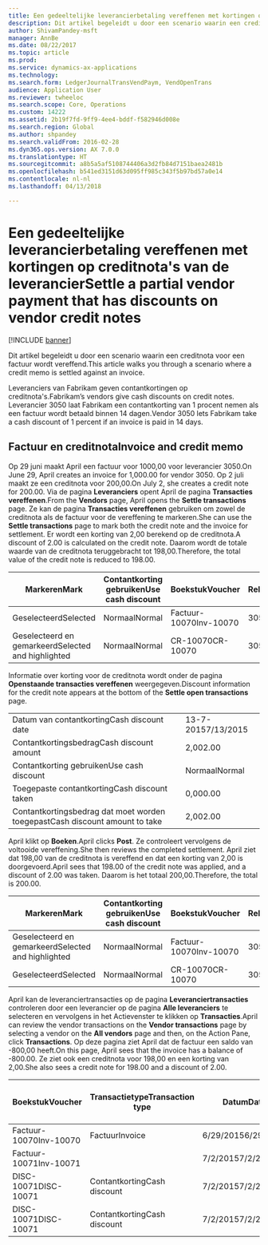 ```yaml
---
title: Een gedeeltelijke leverancierbetaling vereffenen met kortingen op creditnota's van de leverancier
description: Dit artikel begeleidt u door een scenario waarin een creditnota voor een factuur wordt vereffend.
author: ShivamPandey-msft
manager: AnnBe
ms.date: 08/22/2017
ms.topic: article
ms.prod: 
ms.service: dynamics-ax-applications
ms.technology: 
ms.search.form: LedgerJournalTransVendPaym, VendOpenTrans
audience: Application User
ms.reviewer: twheeloc
ms.search.scope: Core, Operations
ms.custom: 14222
ms.assetid: 2b19f7fd-9ff9-4ee4-bddf-f582946d008e
ms.search.region: Global
ms.author: shpandey
ms.search.validFrom: 2016-02-28
ms.dyn365.ops.version: AX 7.0.0
ms.translationtype: HT
ms.sourcegitcommit: a8b5a5af5108744406a3d2fb84d7151baea2481b
ms.openlocfilehash: b541ed3151d63d095ff985c343f5b97bd57a0e14
ms.contentlocale: nl-nl
ms.lasthandoff: 04/13/2018

---
```


# <a name="settle-a-partial-vendor-payment-that-has-discounts-on-vendor-credit-notes"></a><span data-ttu-id="40928-103">Een gedeeltelijke leverancierbetaling vereffenen met kortingen op creditnota's van de leverancier</span><span class="sxs-lookup"><span data-stu-id="40928-103">Settle a partial vendor payment that has discounts on vendor credit notes</span></span>

[!INCLUDE [banner](../includes/banner.md)]

<span data-ttu-id="40928-104">Dit artikel begeleidt u door een scenario waarin een creditnota voor een factuur wordt vereffend.</span><span class="sxs-lookup"><span data-stu-id="40928-104">This article walks you through a scenario where a credit memo is settled against an invoice.</span></span>

<span data-ttu-id="40928-105">Leveranciers van Fabrikam geven contantkortingen op creditnota's.</span><span class="sxs-lookup"><span data-stu-id="40928-105">Fabrikam’s vendors give cash discounts on credit notes.</span></span> <span data-ttu-id="40928-106">Leverancier 3050 laat Fabrikam een contantkorting van 1 procent nemen als een factuur wordt betaald binnen 14 dagen.</span><span class="sxs-lookup"><span data-stu-id="40928-106">Vendor 3050 lets Fabrikam take a cash discount of 1 percent if an invoice is paid in 14 days.</span></span>

## <a name="invoice-and-credit-memo"></a><span data-ttu-id="40928-107">Factuur en creditnota</span><span class="sxs-lookup"><span data-stu-id="40928-107">Invoice and credit memo</span></span>
<span data-ttu-id="40928-108">Op 29 juni maakt April een factuur voor 1000,00 voor leverancier 3050.</span><span class="sxs-lookup"><span data-stu-id="40928-108">On June 29, April creates an invoice for 1,000.00 for vendor 3050.</span></span> <span data-ttu-id="40928-109">Op 2 juli maakt ze een creditnota voor 200,00.</span><span class="sxs-lookup"><span data-stu-id="40928-109">On July 2, she creates a credit note for 200.00.</span></span> <span data-ttu-id="40928-110">Via de pagina **Leveranciers** opent April de pagina **Transacties vereffenen**.</span><span class="sxs-lookup"><span data-stu-id="40928-110">From the **Vendors** page, April opens the **Settle transactions** page.</span></span> <span data-ttu-id="40928-111">Ze kan de pagina **Transacties vereffenen** gebruiken om zowel de creditnota als de factuur voor de vereffening te markeren.</span><span class="sxs-lookup"><span data-stu-id="40928-111">She can use the **Settle transactions** page to mark both the credit note and the invoice for settlement.</span></span> <span data-ttu-id="40928-112">Er wordt een korting van 2,00 berekend op de creditnota.</span><span class="sxs-lookup"><span data-stu-id="40928-112">A discount of 2.00 is calculated on the credit note.</span></span> <span data-ttu-id="40928-113">Daarom wordt de totale waarde van de creditnota teruggebracht tot 198,00.</span><span class="sxs-lookup"><span data-stu-id="40928-113">Therefore, the total value of the credit note is reduced to 198.00.</span></span>

| <span data-ttu-id="40928-114">Markeren</span><span class="sxs-lookup"><span data-stu-id="40928-114">Mark</span></span>                     | <span data-ttu-id="40928-115">Contantkorting gebruiken</span><span class="sxs-lookup"><span data-stu-id="40928-115">Use cash discount</span></span> | <span data-ttu-id="40928-116">Boekstuk</span><span class="sxs-lookup"><span data-stu-id="40928-116">Voucher</span></span>   | <span data-ttu-id="40928-117">Rekening</span><span class="sxs-lookup"><span data-stu-id="40928-117">Account</span></span> | <span data-ttu-id="40928-118">Datum</span><span class="sxs-lookup"><span data-stu-id="40928-118">Date</span></span>      | <span data-ttu-id="40928-119">Vervaldatum</span><span class="sxs-lookup"><span data-stu-id="40928-119">Due date</span></span>  | <span data-ttu-id="40928-120">Factuur</span><span class="sxs-lookup"><span data-stu-id="40928-120">Invoice</span></span> | <span data-ttu-id="40928-121">Bedrag in transactievaluta</span><span class="sxs-lookup"><span data-stu-id="40928-121">Amount in transaction currency</span></span> | <span data-ttu-id="40928-122">Valuta</span><span class="sxs-lookup"><span data-stu-id="40928-122">Currency</span></span> | <span data-ttu-id="40928-123">Bedrag om te vereffenen</span><span class="sxs-lookup"><span data-stu-id="40928-123">Amount to settle</span></span> |
|--------------------------|-------------------|-----------|---------|-----------|-----------|---------|--------------------------------|----------|------------------|
| <span data-ttu-id="40928-124">Geselecteerd</span><span class="sxs-lookup"><span data-stu-id="40928-124">Selected</span></span>                 | <span data-ttu-id="40928-125">Normaal</span><span class="sxs-lookup"><span data-stu-id="40928-125">Normal</span></span>            | <span data-ttu-id="40928-126">Factuur-10070</span><span class="sxs-lookup"><span data-stu-id="40928-126">Inv-10070</span></span> | <span data-ttu-id="40928-127">3050</span><span class="sxs-lookup"><span data-stu-id="40928-127">3050</span></span>    | <span data-ttu-id="40928-128">6/29/2015</span><span class="sxs-lookup"><span data-stu-id="40928-128">6/29/2015</span></span> | <span data-ttu-id="40928-129">7/29/2015</span><span class="sxs-lookup"><span data-stu-id="40928-129">7/29/2015</span></span> | <span data-ttu-id="40928-130">10070</span><span class="sxs-lookup"><span data-stu-id="40928-130">10070</span></span>   | <span data-ttu-id="40928-131">-1.000,00</span><span class="sxs-lookup"><span data-stu-id="40928-131">-1,000.00</span></span>                      | <span data-ttu-id="40928-132">USD</span><span class="sxs-lookup"><span data-stu-id="40928-132">USD</span></span>      | <span data-ttu-id="40928-133">-990,00</span><span class="sxs-lookup"><span data-stu-id="40928-133">-990.00</span></span>          |
| <span data-ttu-id="40928-134">Geselecteerd en gemarkeerd</span><span class="sxs-lookup"><span data-stu-id="40928-134">Selected and highlighted</span></span> | <span data-ttu-id="40928-135">Normaal</span><span class="sxs-lookup"><span data-stu-id="40928-135">Normal</span></span>            | <span data-ttu-id="40928-136">CR-10070</span><span class="sxs-lookup"><span data-stu-id="40928-136">CR-10070</span></span>  | <span data-ttu-id="40928-137">3050</span><span class="sxs-lookup"><span data-stu-id="40928-137">3050</span></span>    | <span data-ttu-id="40928-138">7/2/2015</span><span class="sxs-lookup"><span data-stu-id="40928-138">7/2/2015</span></span>  | <span data-ttu-id="40928-139">7/29/2015</span><span class="sxs-lookup"><span data-stu-id="40928-139">7/29/2015</span></span> |         | <span data-ttu-id="40928-140">200,00</span><span class="sxs-lookup"><span data-stu-id="40928-140">200.00</span></span>                         | <span data-ttu-id="40928-141">USD</span><span class="sxs-lookup"><span data-stu-id="40928-141">USD</span></span>      | <span data-ttu-id="40928-142">198,00</span><span class="sxs-lookup"><span data-stu-id="40928-142">198.00</span></span>           |

<span data-ttu-id="40928-143">Informatie over korting voor de creditnota wordt onder de pagina **Openstaande transacties vereffenen** weergegeven.</span><span class="sxs-lookup"><span data-stu-id="40928-143">Discount information for the credit note appears at the bottom of the **Settle open transactions** page.</span></span>

|                              |           |
|------------------------------|-----------|
| <span data-ttu-id="40928-144">Datum van contantkorting</span><span class="sxs-lookup"><span data-stu-id="40928-144">Cash discount date</span></span>           | <span data-ttu-id="40928-145">13-7-2015</span><span class="sxs-lookup"><span data-stu-id="40928-145">7/13/2015</span></span> |
| <span data-ttu-id="40928-146">Contantkortingsbedrag</span><span class="sxs-lookup"><span data-stu-id="40928-146">Cash discount amount</span></span>         | <span data-ttu-id="40928-147">2,00</span><span class="sxs-lookup"><span data-stu-id="40928-147">2.00</span></span>      |
| <span data-ttu-id="40928-148">Contantkorting gebruiken</span><span class="sxs-lookup"><span data-stu-id="40928-148">Use cash discount</span></span>            | <span data-ttu-id="40928-149">Normaal</span><span class="sxs-lookup"><span data-stu-id="40928-149">Normal</span></span>    |
| <span data-ttu-id="40928-150">Toegepaste contantkorting</span><span class="sxs-lookup"><span data-stu-id="40928-150">Cash discount taken</span></span>          | <span data-ttu-id="40928-151">0,00</span><span class="sxs-lookup"><span data-stu-id="40928-151">0.00</span></span>      |
| <span data-ttu-id="40928-152">Contantkortingsbedrag dat moet worden toegepast</span><span class="sxs-lookup"><span data-stu-id="40928-152">Cash discount amount to take</span></span> | <span data-ttu-id="40928-153">2,00</span><span class="sxs-lookup"><span data-stu-id="40928-153">2.00</span></span>      |

<span data-ttu-id="40928-154">April klikt op **Boeken**.</span><span class="sxs-lookup"><span data-stu-id="40928-154">April clicks **Post**.</span></span> <span data-ttu-id="40928-155">Ze controleert vervolgens de voltooide vereffening.</span><span class="sxs-lookup"><span data-stu-id="40928-155">She then reviews the completed settlement.</span></span> <span data-ttu-id="40928-156">April ziet dat 198,00 van de creditnota is vereffend en dat een korting van 2,00 is doorgevoerd.</span><span class="sxs-lookup"><span data-stu-id="40928-156">April sees that 198.00 of the credit note was applied, and a discount of 2.00 was taken.</span></span> <span data-ttu-id="40928-157">Daarom is het totaal 200,00.</span><span class="sxs-lookup"><span data-stu-id="40928-157">Therefore, the total is 200.00.</span></span>

| <span data-ttu-id="40928-158">Markeren</span><span class="sxs-lookup"><span data-stu-id="40928-158">Mark</span></span>                     | <span data-ttu-id="40928-159">Contantkorting gebruiken</span><span class="sxs-lookup"><span data-stu-id="40928-159">Use cash discount</span></span> | <span data-ttu-id="40928-160">Boekstuk</span><span class="sxs-lookup"><span data-stu-id="40928-160">Voucher</span></span>   | <span data-ttu-id="40928-161">Rekening</span><span class="sxs-lookup"><span data-stu-id="40928-161">Account</span></span> | <span data-ttu-id="40928-162">Datum</span><span class="sxs-lookup"><span data-stu-id="40928-162">Date</span></span>      | <span data-ttu-id="40928-163">Vervaldatum</span><span class="sxs-lookup"><span data-stu-id="40928-163">Due date</span></span>  | <span data-ttu-id="40928-164">Factuur</span><span class="sxs-lookup"><span data-stu-id="40928-164">Invoice</span></span>  | <span data-ttu-id="40928-165">Bedrag in transactievaluta</span><span class="sxs-lookup"><span data-stu-id="40928-165">Amount in transaction currency</span></span> | <span data-ttu-id="40928-166">Valuta</span><span class="sxs-lookup"><span data-stu-id="40928-166">Currency</span></span> | <span data-ttu-id="40928-167">Bedrag om te vereffenen</span><span class="sxs-lookup"><span data-stu-id="40928-167">Amount to settle</span></span> |
|--------------------------|-------------------|-----------|---------|-----------|-----------|----------|--------------------------------|----------|------------------|
| <span data-ttu-id="40928-168">Geselecteerd en gemarkeerd</span><span class="sxs-lookup"><span data-stu-id="40928-168">Selected and highlighted</span></span> | <span data-ttu-id="40928-169">Normaal</span><span class="sxs-lookup"><span data-stu-id="40928-169">Normal</span></span>            | <span data-ttu-id="40928-170">Factuur-10070</span><span class="sxs-lookup"><span data-stu-id="40928-170">Inv-10070</span></span> | <span data-ttu-id="40928-171">3050</span><span class="sxs-lookup"><span data-stu-id="40928-171">3050</span></span>    | <span data-ttu-id="40928-172">6/29/2015</span><span class="sxs-lookup"><span data-stu-id="40928-172">6/29/2015</span></span> | <span data-ttu-id="40928-173">7/29/2015</span><span class="sxs-lookup"><span data-stu-id="40928-173">7/29/2015</span></span> | <span data-ttu-id="40928-174">10070</span><span class="sxs-lookup"><span data-stu-id="40928-174">10070</span></span>    | <span data-ttu-id="40928-175">-1.000,00</span><span class="sxs-lookup"><span data-stu-id="40928-175">-1,000.00</span></span>                      | <span data-ttu-id="40928-176">USD</span><span class="sxs-lookup"><span data-stu-id="40928-176">USD</span></span>      | <span data-ttu-id="40928-177">-200,00</span><span class="sxs-lookup"><span data-stu-id="40928-177">-200.00</span></span>          |
| <span data-ttu-id="40928-178">Geselecteerd</span><span class="sxs-lookup"><span data-stu-id="40928-178">Selected</span></span>                 | <span data-ttu-id="40928-179">Normaal</span><span class="sxs-lookup"><span data-stu-id="40928-179">Normal</span></span>            | <span data-ttu-id="40928-180">CR-10070</span><span class="sxs-lookup"><span data-stu-id="40928-180">CR-10070</span></span>  | <span data-ttu-id="40928-181">3050</span><span class="sxs-lookup"><span data-stu-id="40928-181">3050</span></span>    | <span data-ttu-id="40928-182">7/2/2015</span><span class="sxs-lookup"><span data-stu-id="40928-182">7/2/2015</span></span>  | <span data-ttu-id="40928-183">7/29/2015</span><span class="sxs-lookup"><span data-stu-id="40928-183">7/29/2015</span></span> | <span data-ttu-id="40928-184">CR-10070</span><span class="sxs-lookup"><span data-stu-id="40928-184">CR-10070</span></span> | <span data-ttu-id="40928-185">200,00</span><span class="sxs-lookup"><span data-stu-id="40928-185">200.00</span></span>                         | <span data-ttu-id="40928-186">USD</span><span class="sxs-lookup"><span data-stu-id="40928-186">USD</span></span>      | <span data-ttu-id="40928-187">198,00</span><span class="sxs-lookup"><span data-stu-id="40928-187">198.00</span></span>           |

<span data-ttu-id="40928-188">April kan de leveranciertransacties op de pagina **Leveranciertransacties** controleren door een leverancier op de pagina **Alle leveranciers** te selecteren en vervolgens in het Actievenster te klikken op **Transacties**.</span><span class="sxs-lookup"><span data-stu-id="40928-188">April can review the vendor transactions on the **Vendor transactions** page by selecting a vendor on the **All vendors** page and then, on the Action Pane, click **Transactions**.</span></span> <span data-ttu-id="40928-189">Op deze pagina ziet April dat de factuur een saldo van -800,00 heeft.</span><span class="sxs-lookup"><span data-stu-id="40928-189">On this page, April sees that the invoice has a balance of -800.00.</span></span> <span data-ttu-id="40928-190">Ze ziet ook een creditnota voor 198,00 en een korting van 2,00.</span><span class="sxs-lookup"><span data-stu-id="40928-190">She also sees a credit note for 198.00 and a discount of 2.00.</span></span>

| <span data-ttu-id="40928-191">Boekstuk</span><span class="sxs-lookup"><span data-stu-id="40928-191">Voucher</span></span>    | <span data-ttu-id="40928-192">Transactietype</span><span class="sxs-lookup"><span data-stu-id="40928-192">Transaction type</span></span> | <span data-ttu-id="40928-193">Datum</span><span class="sxs-lookup"><span data-stu-id="40928-193">Date</span></span>      | <span data-ttu-id="40928-194">Factuur</span><span class="sxs-lookup"><span data-stu-id="40928-194">Invoice</span></span> | <span data-ttu-id="40928-195">Debetbedrag in transactievaluta</span><span class="sxs-lookup"><span data-stu-id="40928-195">Amount in transaction currency debit</span></span> | <span data-ttu-id="40928-196">Creditbedrag in transactievaluta</span><span class="sxs-lookup"><span data-stu-id="40928-196">Amount in transaction currency credit</span></span> | <span data-ttu-id="40928-197">Saldo</span><span class="sxs-lookup"><span data-stu-id="40928-197">Balance</span></span> | <span data-ttu-id="40928-198">Valuta</span><span class="sxs-lookup"><span data-stu-id="40928-198">Currency</span></span> |
|------------|------------------|-----------|---------|--------------------------------------|---------------------------------------|---------|----------|
| <span data-ttu-id="40928-199">Factuur-10070</span><span class="sxs-lookup"><span data-stu-id="40928-199">Inv-10070</span></span>  | <span data-ttu-id="40928-200">Factuur</span><span class="sxs-lookup"><span data-stu-id="40928-200">Invoice</span></span>          | <span data-ttu-id="40928-201">6/29/2015</span><span class="sxs-lookup"><span data-stu-id="40928-201">6/29/2015</span></span> | <span data-ttu-id="40928-202">10070</span><span class="sxs-lookup"><span data-stu-id="40928-202">10070</span></span>   |                                      | <span data-ttu-id="40928-203">1.000,00</span><span class="sxs-lookup"><span data-stu-id="40928-203">1,000.00</span></span>                              | <span data-ttu-id="40928-204">-800,00</span><span class="sxs-lookup"><span data-stu-id="40928-204">-800.00</span></span> | <span data-ttu-id="40928-205">USD</span><span class="sxs-lookup"><span data-stu-id="40928-205">USD</span></span>      |
| <span data-ttu-id="40928-206">Factuur-10071</span><span class="sxs-lookup"><span data-stu-id="40928-206">Inv-10071</span></span>  |                  | <span data-ttu-id="40928-207">7/2/2015</span><span class="sxs-lookup"><span data-stu-id="40928-207">7/2/2015</span></span>  | <span data-ttu-id="40928-208">CR10071</span><span class="sxs-lookup"><span data-stu-id="40928-208">CR10071</span></span> | <span data-ttu-id="40928-209">200,00</span><span class="sxs-lookup"><span data-stu-id="40928-209">200.00</span></span>                               |                                       | <span data-ttu-id="40928-210">0,00</span><span class="sxs-lookup"><span data-stu-id="40928-210">0.00</span></span>    | <span data-ttu-id="40928-211">USD</span><span class="sxs-lookup"><span data-stu-id="40928-211">USD</span></span>      |
| <span data-ttu-id="40928-212">DISC-10071</span><span class="sxs-lookup"><span data-stu-id="40928-212">DISC-10071</span></span> |  <span data-ttu-id="40928-213">Contantkorting</span><span class="sxs-lookup"><span data-stu-id="40928-213">Cash discount</span></span>   | <span data-ttu-id="40928-214">7/2/2015</span><span class="sxs-lookup"><span data-stu-id="40928-214">7/2/2015</span></span>  |         | <span data-ttu-id="40928-215">2,00</span><span class="sxs-lookup"><span data-stu-id="40928-215">2.00</span></span>                                 |                                       | <span data-ttu-id="40928-216">0,00</span><span class="sxs-lookup"><span data-stu-id="40928-216">0.00</span></span>    | <span data-ttu-id="40928-217">USD</span><span class="sxs-lookup"><span data-stu-id="40928-217">USD</span></span>      |
| <span data-ttu-id="40928-218">DISC-10071</span><span class="sxs-lookup"><span data-stu-id="40928-218">DISC-10071</span></span> |  <span data-ttu-id="40928-219">Contantkorting</span><span class="sxs-lookup"><span data-stu-id="40928-219">Cash discount</span></span>   | <span data-ttu-id="40928-220">7/2/2015</span><span class="sxs-lookup"><span data-stu-id="40928-220">7/2/2015</span></span>  |         |                                      | <span data-ttu-id="40928-221">2,00</span><span class="sxs-lookup"><span data-stu-id="40928-221">2.00</span></span>                                  | <span data-ttu-id="40928-222">0,00</span><span class="sxs-lookup"><span data-stu-id="40928-222">0.00</span></span>    | <span data-ttu-id="40928-223">USD</span><span class="sxs-lookup"><span data-stu-id="40928-223">USD</span></span>      |






